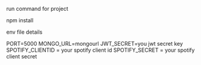 run command for project

npm install

env file details

PORT=5000
MONGO_URL=mongourl
JWT_SECRET=you jwt secret key
SPOTIFY_CLIENTID = your spotify client id
SPOTIFY_SECRET = your spotify client secret
